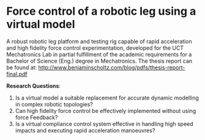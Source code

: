 # Force control of a robotic leg using a virtual model
A robust robotic leg platform and testing rig capable of rapid acceleration and high fidelity force control experimentation, developed for the UCT Mechatronics Lab in partial fulfillment of the academic requirements for a Bachelor of Science (Eng.) degree in Mechatronics. The thesis report can be found at: http://www.benjaminscholtz.com/blog/pdfs/thesis-report-final.pdf  

**Research Questions**:
1. Is a virtual model a suitable replacement for accurate dynamic modelling in complex robotic topologies? 
2. Can high fidelity force control be effectively implemented without using force Feedback?
3. Is a virtual compliance control system effective in handling high speed impacts and executing rapid acceleration manoeuvres?

